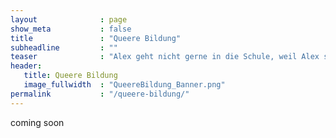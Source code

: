 ```yaml
---
layout              : page
show_meta           : false
title               : "Queere Bildung"
subheadline         : ""
teaser              : "Alex geht nicht gerne in die Schule, weil Alex sich dort nicht wohl fühlt. <p> </p> Stellt sich nur die Frage, warum? <p> </p> Vielleicht weil Alex beim Sport in die Frauenumkleide muss oder weil die Lehrkraft Alex morgens beim Durchgehen der Anwesenheitsliste Alexandra nennt. <p> </p> Vielleicht aber auch weil Alex lesbisch ist oder eventuell ist Alex auch schwul? <p> </p> Kann auch sein, dass er einfach nur schlecht im Fußball ist oder sie kann nicht so gut mit den anderen Mädchen."
header:
   title: Queere Bildung
   image_fullwidth  : "QueereBildung_Banner.png"
permalink           : "/queere-bildung/"
---
```


coming soon
